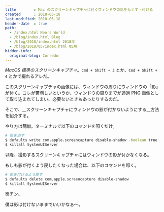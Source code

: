 ```yaml
---
title        : Mac のスクリーンキャプチャに付くウィンドウの影をなくす・付ける
created      : 2018-05-18
last-modified: 2018-05-18
header-date  : true
path:
  - /index.html Neo's World
  - /blog/index.html Blog
  - /blog/2018/index.html 2018年
  - /blog/2018/05/index.html 05月
hidden-info:
  original-blog: Corredor
---
```


_MacOS 標準のスクリーンキャプチャ_。`Cmd + Shift + 3` とか、`Cmd + Shift + 4` とかで撮れるアレだ。

このスクリーンキャプチャの画像には、ウィンドウの周りにウィンドウの「影」が付く。コレが鬱陶しいというか、ウィンドウの周りまでが透過 PNG 画像として取り込まれてしまい、必要ないときもあったりするのだ。

そこで、__スクリーンキャプチャにウィンドウの影が付かないようにする__方法を紹介する。

やり方は簡単。ターミナルで以下のコマンドを叩くだけ。

```bash
# 影を消す
$ defaults write com.apple.screencapture disable-shadow -boolean true
$ killall SystemUIServer
```

以降、撮影するスクリーンキャプチャにはウィンドウの影が付かなくなる。

もしも影が付くよう戻したくなった場合は、以下のコマンドを叩く。

```bash
# 影を付けるよう戻す
$ defaults delete com.apple.screencapture disable-shadow
$ killall SystemUIServer
```

楽チン。

僕は影は付けないままでいいかなぁ〜。
